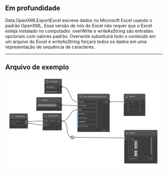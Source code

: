 ## Em profundidade
Data.OpenXMLExportExcel escreve dados no Microsoft Excel usando o padrão OpenXML. Essa versão de nós do Excel não requer que o Excel esteja instalado no computador. overWrite e writeAsString são entradas opcionais com valores padrão. Overwrite substituirá todo o conteúdo em um arquivo do Excel e writeAsString forçará todos os dados em uma representação de sequência de caracteres.
___
## Arquivo de exemplo

![Data.OpenXMLExportExcel](./DSOffice.Data.OpenXMLExportExcel_img.png)
